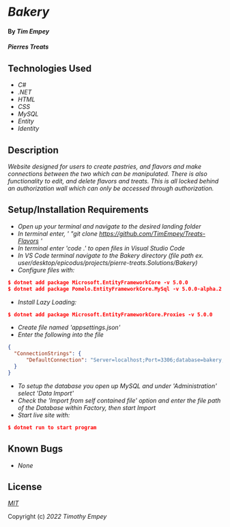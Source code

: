 # _Bakery_

#### By _**Tim Empey**_

#### _Pierres Treats_

## Technologies Used

* _C#_
* _.NET_
* _HTML_
* _CSS_
* _MySQL_
* _Entity_
* _Identity_

## Description

_Website designed for users to create pastries, and flavors and make connections between the two which can be manipulated. There is also functionality to edit, and delete flavors and treats. This is all locked behind an authorization wall which can only be accessed through authorization._

## Setup/Installation Requirements

* _Open up your terminal and navigate to the desired landing folder_
* _In terminal enter, ' "git clone https://github.com/TimEmpey/Treats-Flavors '_
* _In terminal enter 'code .' to open files in Visual Studio Code_
* _In VS Code terminal navigate to the Bakery directory (file path ex. user/desktop/epicodus/projects/pierre-treats.Solutions/Bakery)_
* _Configure files with:_
```json
$ dotnet add package Microsoft.EntityFrameworkCore -v 5.0.0 
$ dotnet add package Pomelo.EntityFrameworkCore.MySql -v 5.0.0-alpha.2
```
* _Install Lazy Loading:_
```json
$ dotnet add package Microsoft.EntityFrameworkCore.Proxies -v 5.0.0
```
* _Create file named 'appsettings.json'_
* _Enter the following into the file_
```json
{
  "ConnectionStrings": {
      "DefaultConnection": "Server=localhost;Port=3306;database=bakery;uid=root;pwd=YOUR_PASSWORD;"
  }
}
```
* _To setup the database you open up MySQL and under 'Administration' select 'Data Import'_
* _Check the 'Import from self contained file' option and enter the file path of the Database within Factory, then start Import_
* _Start live site with:_
```json
$ dotnet run to start program
```

## Known Bugs

* _None_

## License

_[MIT](https://en.wikipedia.org/wiki/MIT_License)_

Copyright (c) _2022_ _Timothy Empey_